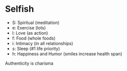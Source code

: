 # Selfish

- S: Spiritual (meditation)
- e: Exercise (lots)
- l: Love (as action)
- f: Food (whole foods)
- i: Intimacy (in all relationships)
- s: Sleep (#1 life priority)
- h: Happiness and Humor (smiles increase health span)

Authenticity is charisma
